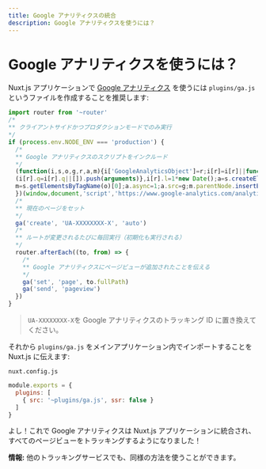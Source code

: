 ```yaml
---
title: Google アナリティクスの統合
description: Google アナリティクスを使うには？
---
```


# Google アナリティクスを使うには？

Nuxt.js アプリケーションで [Google アナリティクス](https://analytics.google.com/analytics/web/) を使うには `plugins/ga.js` というファイルを作成することを推奨します:

```js
import router from '~router'
/*
** クライアントサイドかつプロダクションモードでのみ実行
*/
if (process.env.NODE_ENV === 'production') {
  /*
  ** Google アナリティクスのスクリプトをインクルード
  */
  (function(i,s,o,g,r,a,m){i['GoogleAnalyticsObject']=r;i[r]=i[r]||function(){
  (i[r].q=i[r].q||[]).push(arguments)},i[r].l=1*new Date();a=s.createElement(o),
  m=s.getElementsByTagName(o)[0];a.async=1;a.src=g;m.parentNode.insertBefore(a,m)
  })(window,document,'script','https://www.google-analytics.com/analytics.js','ga');
  /*
  ** 現在のページをセット
  */
  ga('create', 'UA-XXXXXXXX-X', 'auto')
  /*
  ** ルートが変更されるたびに毎回実行（初期化も実行される）
  */
  router.afterEach((to, from) => {
    /*
    ** Google アナリティクスにページビューが追加されたことを伝える
    */
    ga('set', 'page', to.fullPath)
    ga('send', 'pageview')
  })
}
```

> `UA-XXXXXXXX-X`を Google アナリティクスのトラッキング ID に置き換えてください。

それから `plugins/ga.js` をメインアプリケーション内でインポートすることを Nuxt.js に伝えます:

`nuxt.config.js`

```js
module.exports = {
  plugins: [
    { src: '~plugins/ga.js', ssr: false }
  ]
}
```

よし！これで Google アナリティクスは Nuxt.js アプリケーションに統合され、すべてのページビューをトラッキングするようになりました！

<p class="Alert Alert--nuxt-green"><b>情報:</b> 他のトラッキングサービスでも、同様の方法を使うことができます。</p>
